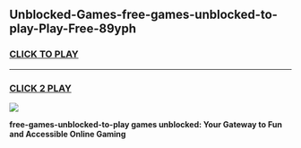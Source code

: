 
## Unblocked-Games-free-games-unblocked-to-play-Play-Free-89yph
<h3>
<a href="https://premium76.site?title=free-games-unblocked-to-play&ref=23A">CLICK TO PLAY</a></h3>
<hr>

<h3>
<a href="https://premium76.site?title=free-games-unblocked-to-play&ref=23A">CLICK 2 PLAY</a>
  
</h3>

<a href="https://premium76.site?title=free-games-unblocked-to-play&ref=23A"><img src="https://clearcache.store/games.png"></a>


**free-games-unblocked-to-play games unblocked: Your Gateway to Fun and Accessible Online Gaming**
